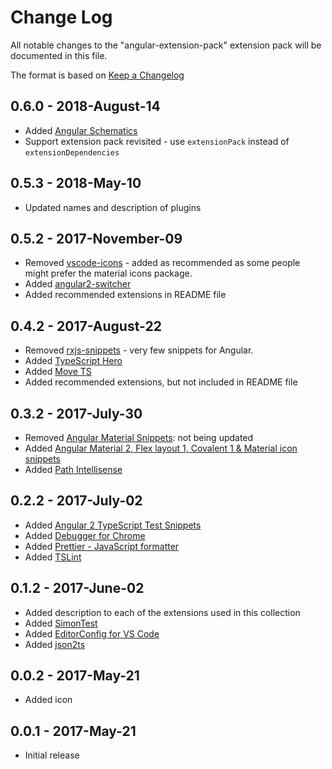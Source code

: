# Change Log
All notable changes to the "angular-extension-pack" extension pack will be documented in this file.

The format is based on [Keep a Changelog](http://keepachangelog.com/en/1.0.0/)

## 0.6.0 - 2018-August-14
- Added [Angular Schematics](https://marketplace.visualstudio.com/items?itemName=cyrilletuzi.angular-schematics)
- Support extension pack revisited - use `extensionPack` instead of `extensionDependencies`

## 0.5.3 - 2018-May-10
- Updated names and description of plugins

## 0.5.2 - 2017-November-09
- Removed [vscode-icons](https://marketplace.visualstudio.com/items?itemName=robertohuertasm.vscode-icons) - added as recommended as some people might prefer the material icons package.
- Added [angular2-switcher](https://marketplace.visualstudio.com/items?itemName=infinity1207.angular2-switcher)
- Added recommended extensions in README file

## 0.4.2 - 2017-August-22
- Removed [rxjs-snippets](https://marketplace.visualstudio.com/items?itemName=pkosta2006.rxjs-snippets) - very few snippets for Angular.
- Added [TypeScript Hero](https://marketplace.visualstudio.com/items?itemName=rbbit.typescript-hero)
- Added [Move TS](https://marketplace.visualstudio.com/items?itemName=stringham.move-ts)
- Added recommended extensions, but not included in README file

## 0.3.2 - 2017-July-30
- Removed [Angular Material Snippets](https://marketplace.visualstudio.com/items?itemName=4tron.angular-material-snippets): not being updated
- Added [Angular Material 2, Flex layout 1, Covalent 1 & Material icon snippets](https://marketplace.visualstudio.com/items?itemName=1tontech.angular-material)
- Added [Path Intellisense](https://marketplace.visualstudio.com/items?itemName=christian-kohler.path-intellisense)

## 0.2.2 - 2017-July-02
- Added [Angular 2 TypeScript Test Snippets](https://marketplace.visualstudio.com/items?itemName=MarinhoBrandao.Angular2Tests)
- Added [Debugger for Chrome](https://marketplace.visualstudio.com/items?itemName=msjsdiag.debugger-for-chrome)
- Added [Prettier - JavaScript formatter](https://marketplace.visualstudio.com/items?itemName=esbenp.prettier-vscode)
- Added  [TSLint](https://marketplace.visualstudio.com/items?itemName=eg2.tslint)

## 0.1.2 - 2017-June-02
- Added description to each of the extensions used in this collection
- Added [SimonTest](https://marketplace.visualstudio.com/items?itemName=SimonTest.simontest)
- Added [EditorConfig for VS Code](https://marketplace.visualstudio.com/items?itemName=EditorConfig.EditorConfig)
- Added [json2ts](https://marketplace.visualstudio.com/items?itemName=GregorBiswanger.json2ts)

## 0.0.2 - 2017-May-21
- Added icon

## 0.0.1 - 2017-May-21
- Initial release
